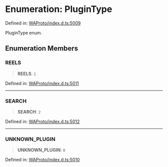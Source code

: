 # Enumeration: PluginType

Defined in: [WAProto/index.d.ts:5009](https://github.com/Fokusdotid/Baileys/blob/6a8e2076fa4119b2d5152250d579a4fbed394533/WAProto/index.d.ts#L5009)

PluginType enum.

## Enumeration Members

### REELS

> **REELS**: `1`

Defined in: [WAProto/index.d.ts:5011](https://github.com/Fokusdotid/Baileys/blob/6a8e2076fa4119b2d5152250d579a4fbed394533/WAProto/index.d.ts#L5011)

***

### SEARCH

> **SEARCH**: `2`

Defined in: [WAProto/index.d.ts:5012](https://github.com/Fokusdotid/Baileys/blob/6a8e2076fa4119b2d5152250d579a4fbed394533/WAProto/index.d.ts#L5012)

***

### UNKNOWN\_PLUGIN

> **UNKNOWN\_PLUGIN**: `0`

Defined in: [WAProto/index.d.ts:5010](https://github.com/Fokusdotid/Baileys/blob/6a8e2076fa4119b2d5152250d579a4fbed394533/WAProto/index.d.ts#L5010)
